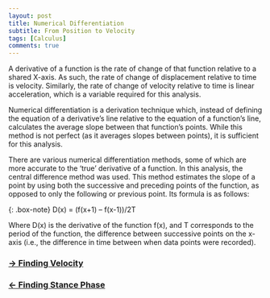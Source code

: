 ```yaml
---
layout: post
title: Numerical Differentiation
subtitle: From Position to Velocity
tags: [Calculus]
comments: true
---
```


A derivative of a function is the rate of change of that function relative to a shared X-axis. As such, the rate of change of displacement relative to time is velocity. Similarly, the rate of change of velocity relative to time is linear acceleration, which is a variable required for this analysis. 

Numerical differentiation is a derivation technique which, instead of defining the equation of a derivative’s line relative to the equation of a function’s line, calculates the average slope between that function’s points. While this method is not perfect (as it averages slopes between points), it is sufficient for this analysis. 

There are various numerical differentiation methods, some of which are more accurate to the ‘true’ derivative of a function. In this analysis, the central difference method was used. This method estimates the slope of a point by using both the successive and preceding points of the function, as opposed to only the following or previous point. Its formula is as follows:

{: .box-note}
D(x) = (f(x+1) – f(x-1))/2T

Where D(x) is the derivative of the function f(x), and T corresponds to the period of the function, the difference between successive points on the x-axis (i.e., the difference in time between when data points were recorded). 


### [→ Finding Velocity](https://tudor-muresan.github.io/2023-04-07-finding-velocity/)

### [← Finding Stance Phase](https://tudor-muresan.github.io/2023-04-09-finding-stance-phase/)
